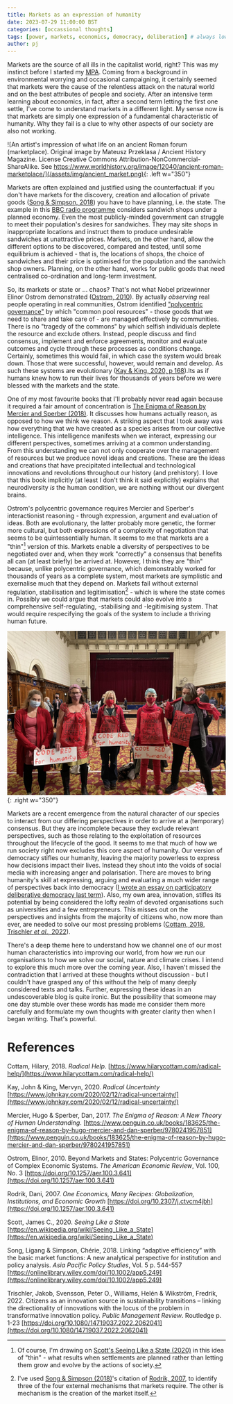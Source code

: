 ```yaml
---
title: Markets as an expression of humanity
date: 2023-07-29 11:00:00 BST
categories: [occassional thoughts]
tags: [power, markets, economics, democracy, deliberation] # always lowercase
author: pj
---
```


Markets are the source of all ills in the capitalist world, right? This was my instinct before I started my [MPA](https://www.ucl.ac.uk/bartlett/public-purpose/study/master-public-administration-mpa-innovation-public-policy-and-public-value). Coming from a background in environmental worrying and occasional campaigning, it certainly seemed that markets were the cause of the relentless attack on the natural world and on the best attributes of people and society. After an intensive term learning about economics, in fact, after a second term letting the first one settle, I've come to understand markets in a different light. My sense now is that markets are simply one expression of a fundamental characteristic of humanity. Why they fail is a clue to why other aspects of our society are also not working.

![An artist's impression of what life on an ancient Roman forum (marketplace). Original image by Mateusz Przeklasa / Ancient History Magazine. License Creative Commons Attribution-NonCommercial-ShareAlike. See https://www.worldhistory.org/image/12040/ancient-roman-marketplace/](/assets/img/ancient_market.png){: .left w="350"}

Markets are often explained and justified using the counterfactual: if you don't have markets for the discovery, creation and allocation of private goods ([Song & Simpson, 2018](https://onlinelibrary.wiley.com/doi/10.1002/app5.249)) you have to have planning, i.e. the state. The example in this [BBC radio programme](https://www.bbc.co.uk/sounds/play/b00zm0hy) considers sandwich shops under a planned economy. Even the most publicly-minded government can struggle to meet their population's desires for sandwiches. They may site shops in inappropriate locations and instruct them to produce undesirable sandwiches at unattractive prices. Markets, on the other hand, allow the different options to be discovered, compared and tested, until some equilibrium is achieved - that is, the locations of shops, the choice of sandwiches and their price is optimised for the population and the sandwich shop owners. Planning, on the other hand, works for public goods that need centralised co-ordination and long-term investment.

So, its markets or state or ... chaos? That's not what Nobel prizewinner Elinor Ostrom demonstrated ([Ostrom, 2010](https://doi.org/10.1257/aer.100.3.641)). By actually _observing_ real people operating in real communities, Ostrom identified ["polycentric governance"](https://ostromworkshop.indiana.edu/courses-teaching/teaching-tools/polycentric-goverance/what-is-pg.html) by which "common pool resources" - those goods that we need to share and take care of - are managed effectively by communities. There is no "tragedy of the commons" by which selfish individuals deplete the resource and exclude others. Instead, people discuss and find consensus, implement and enforce agreements, monitor and evaluate outcomes and cycle through these processes as conditions change. Certainly, sometimes this would fail, in which case the system would break down. Those that were successful, however, would remain and develop. As such these systems are evolutionary ([Kay & King, 2020, p 168](https://www.johnkay.com/2020/02/12/radical-uncertainty/)).Its as if humans knew how to run their lives for thousands of years before we were blessed with the markets and the state. 

One of my most favourite books that I'll probably never read again because it required a fair amount of concentration is [The Enigma of Reason by Mercier and Sperber (2018)](https://www.penguin.co.uk/books/183625/the-enigma-of-reason-by-hugo-mercier-and-dan-sperber/9780241957851). It discusses how humans actually reason, as opposed to how we think we reason. A striking aspect that I took away was how everything that we have created as a species arises from our collective intelligence. This intelligence manifests when we interact, expressing our different perspectives, sometimes arriving at a common understanding. From this understanding we can not only cooperate over the management of resources but we produce novel ideas and creations. These are the ideas and creations that have precipitated intellectual and technological innovations and revolutions throughout our history (and prehistory). I love that this book implicitly (at least I don't think it said explicitly) explains that neurodiversity _is_ the human condition, we are nothing without our divergent brains.

Ostrom's polycentric governance requires Mercier and Sperber's interactionist reasoning - through expression, argument and evaluation of ideas. Both are evolutionary, the latter probably more genetic, the former more cultural, but both expressions of a complexity of negotiation that seems to be quintessentially human. It seems to me that markets are a "thin"[^1] version of this. Markets enable a diversity of perspectives to be negotiated over and, when they work "correctly" a consensus that benefits all can (at least briefly) be arrived at. However, I think they are "thin" because, unlike polycentric governance, which demonstrably worked for thousands of years as a complete system, most markets are symplistic and exernalise much that they depend on. Markets fail without external regulation, stabilisation and legitimisation[^2] - which is where the state comes in. Possibly we could argue that markets could also evolve into a comprehensive self-regulating, -stabilising and -legitimising system. That would require respecifying the goals of the system to include a thriving human future. 

![Local residents attempt to draw attention to international crises at a local council meeting](/assets/img/coderedscc.jpg){: .right w="350"}

Markets are a recent emergence from the natural character of our species to interact from our differing perspectives in order to arrive at a (temporary) consensus. But they are incomplete because they exclude relevant perspectives, such as those relating to the exploitation of resources throughout the lifecycle of the good. It seems to me that much of how we run society right now excludes this core aspect of humanity. Our version of democracy stifles our humanity, leaving the majority powerless to express how decisions impact their lives. Instead they shout into the voids of social media with increasing anger and polarisation. There are moves to bring humanity's skill at expressing, arguing and evaluating a much wider range of perspectives back into democracy ([I wrote an essay on participatory deliberative democracy last term](https://github.com/PenguinJunk/mpa-assignments/blob/main/public_participatory_deliberative_local_democracy.pdf)). Also, my own area, innovation, stifles its potential by being considered the lofty realm of devoted organisations such as universities and a few entrepreneurs. This misses out on the perspectives and insights from the majority of citizens who, now more than ever, are needed to solve our most pressing problems ([Cottam, 2018](https://www.hilarycottam.com/radical-help/), [Trischler _et al_., 2022](https://doi.org/10.1080/14719037.2022.2062041)).

There's a deep theme here to understand how we channel one of our most human characteristics into improving our world, from how we run our organisations to how we solve our social, nature and climate crises. I intend to explore this much more over the coming year. Also, I haven't missed the contradiction that I arrived at these thoughts without discussion - but I couldn't have grasped any of this without the help of many deeply considered texts and talks. Further, expressing these ideas in an undescoverable blog is quite ironic. But the possibility that someone may one day stumble over these words has made me consider them more carefully and formulate my own thoughts with greater clarity then when I began writing. That's powerful.

[^1]: Of course, I'm drawing on [Scott's Seeing Like a State (2020)](https://en.wikipedia.org/wiki/Seeing_Like_a_State) in this idea of "thin" - what results when settlements are planned rather than letting them grow and evolve by the actions of society. 
 
[^2]: I've used [Song & Simpson (2018)](https://onlinelibrary.wiley.com/doi/10.1002/app5.249)'s citation of [Rodrik, 2007](https://doi.org/10.2307/j.ctvcm4jbh), to identify three of the four external mechanisms that markets require. The other is mechanism is the creation of the market itself.  

# References

Cottam, Hilary, 2018. _Radical Help_. [https://www.hilarycottam.com/radical-help/](https://www.hilarycottam.com/radical-help/)

Kay, John & King, Mervyn, 2020. _Radical Uncertainty_ [https://www.johnkay.com/2020/02/12/radical-uncertainty/](https://www.johnkay.com/2020/02/12/radical-uncertainty/)

Mercier, Hugo & Sperber, Dan, 2017. _The Enigma of Reason: A New Theory of Human Understanding_. [https://www.penguin.co.uk/books/183625/the-enigma-of-reason-by-hugo-mercier-and-dan-sperber/9780241957851](https://www.penguin.co.uk/books/183625/the-enigma-of-reason-by-hugo-mercier-and-dan-sperber/9780241957851)

Ostrom, Elinor, 2010. Beyond Markets and States: Polycentric Governance of Complex Economic Systems. _The American Economic Review_, Vol. 100, No. 3 [https://doi.org/10.1257/aer.100.3.641](https://doi.org/10.1257/aer.100.3.641)

Rodrik, Dani, 2007. _One Economics, Many Recipes: Globalization, Institutions, and Economic Growth_ [https://doi.org/10.2307/j.ctvcm4jbh](https://doi.org/10.1257/aer.100.3.641)

Scott, James C., 2020. _Seeing Like a State_ [https://en.wikipedia.org/wiki/Seeing_Like_a_State](https://en.wikipedia.org/wiki/Seeing_Like_a_State)

Song, Ligang & Simpson, Chérie, 2018. Linking “adaptive efficiency” with the basic market functions: A new analytical perspective for institution and policy analysis. _Asia Pacific Policy Studies_, Vol. 5 p. 544-557 [https://onlinelibrary.wiley.com/doi/10.1002/app5.249](https://onlinelibrary.wiley.com/doi/10.1002/app5.249)
 
Trischler, Jakob, Svensson, Peter O., Williams, Helén & Wikström, Fredrik, 2022. Citizens as an innovation source in sustainability transitions – linking the directionality of innovations with the locus of the problem in transformative innovation policy. _Public Management Review_. Routledge 
p. 1-23 [https://doi.org/10.1080/14719037.2022.2062041](https://doi.org/10.1080/14719037.2022.2062041)
